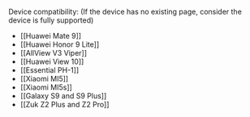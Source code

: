 Device compatibility: (If the device has no existing page, consider the device is fully supported)

* [[Huawei Mate 9]]
* [[Huawei Honor 9 Lite]]
* [[AllView V3 Viper]]
* [[Huawei View 10]]
* [[Essential PH-1]]
* [[Xiaomi MI5]]
* [[Xiaomi MI5s]]
* [[Galaxy S9 and S9 Plus]]
* [[Zuk Z2 Plus and Z2 Pro]]
